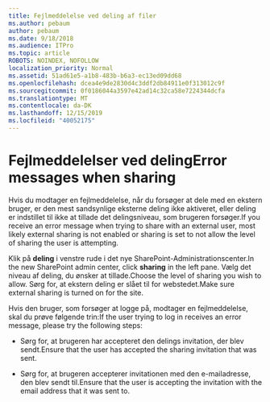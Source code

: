 ```yaml
---
title: Fejlmeddelelse ved deling af filer
ms.author: pebaum
author: pebaum
ms.date: 9/18/2018
ms.audience: ITPro
ms.topic: article
ROBOTS: NOINDEX, NOFOLLOW
localization_priority: Normal
ms.assetid: 51ad61e5-a1b8-483b-b6a3-ec13ed09dd68
ms.openlocfilehash: dcea4e9de2830d4c3ddf2db84911e0f313012c9f
ms.sourcegitcommit: 0f0186044a3597e42ad14c32ca58e7224344dcfa
ms.translationtype: MT
ms.contentlocale: da-DK
ms.lasthandoff: 12/15/2019
ms.locfileid: "40052175"
---
```

# <a name="error-messages-when-sharing"></a><span data-ttu-id="ca49d-102">Fejlmeddelelser ved deling</span><span class="sxs-lookup"><span data-stu-id="ca49d-102">Error messages when sharing</span></span>

<span data-ttu-id="ca49d-103">Hvis du modtager en fejlmeddelelse, når du forsøger at dele med en ekstern bruger, er den mest sandsynlige eksterne deling ikke aktiveret, eller deling er indstillet til ikke at tillade det delingsniveau, som brugeren forsøger.</span><span class="sxs-lookup"><span data-stu-id="ca49d-103">If you receive an error message when trying to share with an external user, most likely external sharing is not enabled or sharing is set to not allow the level of sharing the user is attempting.</span></span>
  
<span data-ttu-id="ca49d-104">Klik på **deling** i venstre rude i det nye SharePoint-Administrationscenter.</span><span class="sxs-lookup"><span data-stu-id="ca49d-104">In the  new SharePoint admin center, click **sharing** in the left pane.</span></span> <span data-ttu-id="ca49d-105">Vælg det niveau af deling, du ønsker at tillade.</span><span class="sxs-lookup"><span data-stu-id="ca49d-105">Choose the level of sharing you wish to allow.</span></span> <span data-ttu-id="ca49d-106">Sørg for, at ekstern deling er slået til for webstedet.</span><span class="sxs-lookup"><span data-stu-id="ca49d-106">Make sure external sharing is turned on for the site.</span></span> 
  
<span data-ttu-id="ca49d-107">Hvis den bruger, som forsøger at logge på, modtager en fejlmeddelelse, skal du prøve følgende trin:</span><span class="sxs-lookup"><span data-stu-id="ca49d-107">If the user trying to log in receives an error message, please try the following steps:</span></span>
  
- <span data-ttu-id="ca49d-108">Sørg for, at brugeren har accepteret den delings invitation, der blev sendt.</span><span class="sxs-lookup"><span data-stu-id="ca49d-108">Ensure that the user has accepted the sharing invitation that was sent.</span></span>
    
- <span data-ttu-id="ca49d-109">Sørg for, at brugeren accepterer invitationen med den e-mailadresse, den blev sendt til.</span><span class="sxs-lookup"><span data-stu-id="ca49d-109">Ensure that the user is accepting the invitation with the email address that it was sent to.</span></span>
    

